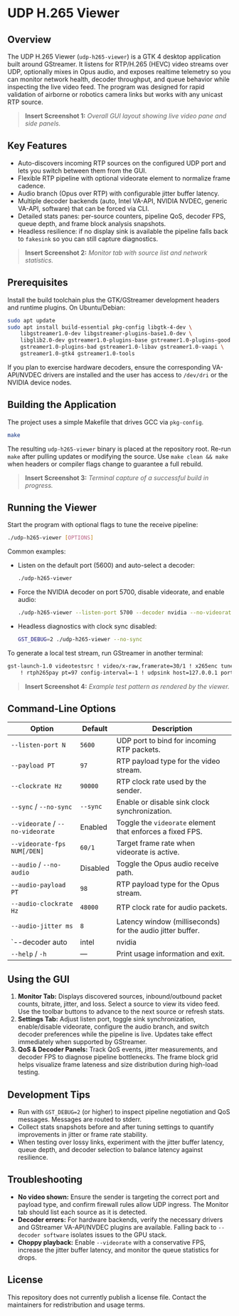 # UDP H.265 Viewer

## Overview
The UDP H.265 Viewer (`udp-h265-viewer`) is a GTK 4 desktop application built around GStreamer. It listens for RTP/H.265 (HEVC) video streams over UDP, optionally mixes in Opus audio, and exposes realtime telemetry so you can monitor network health, decoder throughput, and queue behavior while inspecting the live video feed. The program was designed for rapid validation of airborne or robotics camera links but works with any unicast RTP source.

> **Insert Screenshot 1:** _Overall GUI layout showing live video pane and side panels._

## Key Features
- Auto-discovers incoming RTP sources on the configured UDP port and lets you switch between them from the GUI.
- Flexible RTP pipeline with optional videorate element to normalize frame cadence.
- Audio branch (Opus over RTP) with configurable jitter buffer latency.
- Multiple decoder backends (auto, Intel VA-API, NVIDIA NVDEC, generic VA-API, software) that can be forced via CLI.
- Detailed stats panes: per-source counters, pipeline QoS, decoder FPS, queue depth, and frame block analysis snapshots.
- Headless resilience: if no display sink is available the pipeline falls back to `fakesink` so you can still capture diagnostics.

> **Insert Screenshot 2:** _Monitor tab with source list and network statistics._

## Prerequisites
Install the build toolchain plus the GTK/GStreamer development headers and runtime plugins. On Ubuntu/Debian:

```bash
sudo apt update
sudo apt install build-essential pkg-config libgtk-4-dev \
    libgstreamer1.0-dev libgstreamer-plugins-base1.0-dev \
    libglib2.0-dev gstreamer1.0-plugins-base gstreamer1.0-plugins-good \
    gstreamer1.0-plugins-bad gstreamer1.0-libav gstreamer1.0-vaapi \
    gstreamer1.0-gtk4 gstreamer1.0-tools
```

If you plan to exercise hardware decoders, ensure the corresponding VA-API/NVDEC drivers are installed and the user has access to `/dev/dri` or the NVIDIA device nodes.

## Building the Application
The project uses a simple Makefile that drives GCC via `pkg-config`.

```bash
make
```

The resulting `udp-h265-viewer` binary is placed at the repository root. Re-run `make` after pulling updates or modifying the source. Use `make clean && make` when headers or compiler flags change to guarantee a full rebuild.

> **Insert Screenshot 3:** _Terminal capture of a successful build in progress._

## Running the Viewer
Start the program with optional flags to tune the receive pipeline:

```bash
./udp-h265-viewer [OPTIONS]
```

Common examples:

- Listen on the default port (5600) and auto-select a decoder:
  ```bash
  ./udp-h265-viewer
  ```
- Force the NVIDIA decoder on port 5700, disable videorate, and enable audio:
  ```bash
  ./udp-h265-viewer --listen-port 5700 --decoder nvidia --no-videorate --audio
  ```
- Headless diagnostics with clock sync disabled:
  ```bash
  GST_DEBUG=2 ./udp-h265-viewer --no-sync
  ```

To generate a local test stream, run GStreamer in another terminal:

```bash
gst-launch-1.0 videotestsrc ! video/x-raw,framerate=30/1 ! x265enc tune=zerolatency \
    ! rtph265pay pt=97 config-interval=-1 ! udpsink host=127.0.0.1 port=5600
```

> **Insert Screenshot 4:** _Example test pattern as rendered by the viewer._

## Command-Line Options
| Option | Default | Description |
| --- | --- | --- |
| `--listen-port N` | `5600` | UDP port to bind for incoming RTP packets. |
| `--payload PT` | `97` | RTP payload type for the video stream. |
| `--clockrate Hz` | `90000` | RTP clock rate used by the sender. |
| `--sync` / `--no-sync` | `--sync` | Enable or disable sink clock synchronization. |
| `--videorate` / `--no-videorate` | Enabled | Toggle the `videorate` element that enforces a fixed FPS. |
| `--videorate-fps NUM[/DEN]` | `60/1` | Target frame rate when videorate is active. |
| `--audio` / `--no-audio` | Disabled | Toggle the Opus audio receive path. |
| `--audio-payload PT` | `98` | RTP payload type for the Opus stream. |
| `--audio-clockrate Hz` | `48000` | RTP clock rate for audio packets. |
| `--audio-jitter ms` | `8` | Latency window (milliseconds) for the audio jitter buffer. |
| `--decoder auto|intel|nvidia|vaapi|software` | `auto` | Choose the preferred decoder backend. |
| `--help` / `-h` | — | Print usage information and exit. |

## Using the GUI
1. **Monitor Tab:** Displays discovered sources, inbound/outbound packet counts, bitrate, jitter, and loss. Select a source to view its video feed. Use the toolbar buttons to advance to the next source or refresh stats.
2. **Settings Tab:** Adjust listen port, toggle sink synchronization, enable/disable videorate, configure the audio branch, and switch decoder preferences while the pipeline is live. Updates take effect immediately when supported by GStreamer.
3. **QoS & Decoder Panels:** Track QoS events, jitter measurements, and decoder FPS to diagnose pipeline bottlenecks. The frame block grid helps visualize frame lateness and size distribution during high-load testing.

## Development Tips
- Run with `GST_DEBUG=2` (or higher) to inspect pipeline negotiation and QoS messages. Messages are routed to stderr.
- Collect stats snapshots before and after tuning settings to quantify improvements in jitter or frame rate stability.
- When testing over lossy links, experiment with the jitter buffer latency, queue depth, and decoder selection to balance latency against resilience.

## Troubleshooting
- **No video shown:** Ensure the sender is targeting the correct port and payload type, and confirm firewall rules allow UDP ingress. The Monitor tab should list each source as it is detected.
- **Decoder errors:** For hardware backends, verify the necessary drivers and GStreamer VA-API/NVDEC plugins are available. Falling back to `--decoder software` isolates issues to the GPU stack.
- **Choppy playback:** Enable `--videorate` with a conservative FPS, increase the jitter buffer latency, and monitor the queue statistics for drops.

## License
This repository does not currently publish a license file. Contact the maintainers for redistribution and usage terms.
